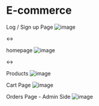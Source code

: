 # E-commerce
Log / Sign up Page
![image](https://user-images.githubusercontent.com/91418045/233856044-e110e2c8-6cef-4e4a-afb0-e2de2f6bdee9.png)


<->

homepage
![image](https://user-images.githubusercontent.com/91418045/233856102-54832b87-69d8-4606-be89-d6da93b92a5f.png)


<->


Products
![image](https://user-images.githubusercontent.com/91418045/233856135-b6aed541-2f69-455f-af6b-50fbf7301644.png)


Cart Page
![image](https://user-images.githubusercontent.com/91418045/233857434-9f7e6462-4c9c-466e-9a47-c91cb9755c38.png)


Orders Page - Admin Side
![image](https://user-images.githubusercontent.com/91418045/233857475-7536d818-4812-4fe7-a051-64eb4e8d7e57.png)

